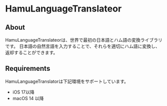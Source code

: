 # HamuLanguageTranslateor

## About

HamuLanguageTranslateorは、世界で最初の日本語とハム語の変換ライブラリです。
日本語の自然言語を入力することで、それらを適切にハム語に変換し、返却することができます。


## Requirements

HamuLanguageTranslatorは下記環境をサポートしています。

- iOS 17以降
- macOS 14 以降
